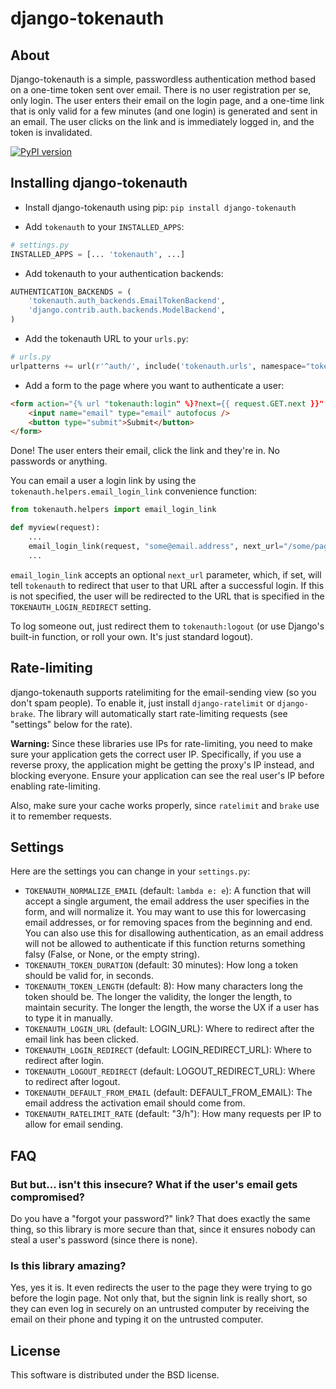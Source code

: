 django-tokenauth
================

About
-----

Django-tokenauth is a simple, passwordless authentication method based on
a one-time token sent over email. There is no user registration per se, only
login. The user enters their email on the login page, and a one-time link that
is only valid for a few minutes (and one login) is generated and sent in an
email. The user clicks on the link and is immediately logged in, and the token
is invalidated.

[![PyPI version](https://img.shields.io/pypi/v/django-tokenauth.svg)](https://pypi.python.org/pypi/django-tokenauth)


Installing django-tokenauth
---------------------------

* Install django-tokenauth using pip: `pip install django-tokenauth`

* Add `tokenauth` to your `INSTALLED_APPS`:

```python
# settings.py
INSTALLED_APPS = [... 'tokenauth', ...]
```

* Add tokenauth to your authentication backends:

```python
AUTHENTICATION_BACKENDS = (
    'tokenauth.auth_backends.EmailTokenBackend',
    'django.contrib.auth.backends.ModelBackend',
)
```

* Add the tokenauth URL to your `urls.py`:

```python
# urls.py
urlpatterns += url(r'^auth/', include('tokenauth.urls', namespace="tokenauth"))
```

* Add a form to the page where you want to authenticate a user:

```html
<form action="{% url "tokenauth:login" %}?next={{ request.GET.next }}" method="post">{% csrf_token %}
    <input name="email" type="email" autofocus />
    <button type="submit">Submit</button>
</form>
```

Done! The user enters their email, click the link and they're in. No passwords
or anything.

You can email a user a login link by using the
`tokenauth.helpers.email_login_link` convenience function:

```python
from tokenauth.helpers import email_login_link

def myview(request):
    ...
    email_login_link(request, "some@email.address", next_url="/some/page/")
    ...
```

`email_login_link` accepts an optional `next_url` parameter, which, if set,
will tell `tokenauth` to redirect that user to that URL after a successful
login. If this is not specified, the user will be redirected to the URL that
is specified in the `TOKENAUTH_LOGIN_REDIRECT` setting.

To log someone out, just redirect them to `tokenauth:logout` (or use Django's
built-in function, or roll your own. It's just standard logout).


Rate-limiting
-------------

django-tokenauth supports ratelimiting for the email-sending view (so you don't
spam people). To enable it, just install `django-ratelimit` or `django-brake`.
The library will automatically start rate-limiting requests (see "settings"
below for the rate).

**Warning:** Since these libraries use IPs for rate-limiting, you need to make
sure your application gets the correct user IP. Specifically, if you use a
reverse proxy, the application might be getting the proxy's IP instead, and
blocking everyone. Ensure your application can see the real user's IP before
enabling rate-limiting.

Also, make sure your cache works properly, since `ratelimit` and `brake` use it
to remember requests.


Settings
--------

Here are the settings you can change in your `settings.py`:

* `TOKENAUTH_NORMALIZE_EMAIL` (default: `lambda e: e`): A function that will accept a single argument, the email address
  the user specifies in the form, and will normalize it.  You may want to use this for lowercasing email addresses, or
  for removing spaces from the beginning and end. You can also use this for disallowing authentication, as an email
  address will not be allowed to authenticate if this function returns something falsy (False, or None, or the empty
  string).
* `TOKENAUTH_TOKEN_DURATION` (default: 30 minutes): How long a token should be valid for, in seconds.
* `TOKENAUTH_TOKEN_LENGTH` (default: 8): How many characters long the token should be. The longer the validity, the
  longer the length, to maintain security. The longer the length, the worse the UX if a user has to type it in manually.
* `TOKENAUTH_LOGIN_URL` (default: LOGIN_URL): Where to redirect after the email link has been clicked.
* `TOKENAUTH_LOGIN_REDIRECT` (default: LOGIN_REDIRECT_URL): Where to redirect after login.
* `TOKENAUTH_LOGOUT_REDIRECT` (default: LOGOUT_REDIRECT_URL): Where to redirect after logout.
* `TOKENAUTH_DEFAULT_FROM_EMAIL` (default: DEFAULT_FROM_EMAIL): The email address the activation email should come from.
* `TOKENAUTH_RATELIMIT_RATE` (default: "3/h"): How many requests per IP to allow for email sending.


FAQ
---

### But but... isn't this insecure? What if the user's email gets compromised?

Do you have a "forgot your password?" link? That does exactly the same thing, so this library is more secure than that,
since it ensures nobody can steal a user's password (since there is none).

### Is this library amazing?

Yes, yes it is. It even redirects the user to the page they were trying to go before the login page. Not only that, but
the signin link is really short, so they can even log in securely on an untrusted computer by receiving the email on
their phone and typing it on the untrusted computer.


License
-------

This software is distributed under the BSD license.
